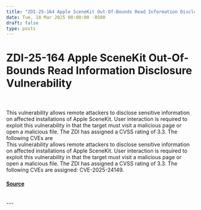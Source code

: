 ```yaml
---
title: "ZDI-25-164 Apple SceneKit Out-Of-Bounds Read Information Disclosure Vulnerability"
date: Tue, 18 Mar 2025 00:00:00 -0500
draft: false
type: posts
---
```

# ZDI-25-164 Apple SceneKit Out-Of-Bounds Read Information Disclosure Vulnerability

<br/>

<br/>
This vulnerability allows remote attackers to disclose sensitive information on affected installations of Apple SceneKit. User interaction is required to exploit this vulnerability in that the target must visit a malicious page or open a malicious file. The ZDI has assigned a CVSS rating of 3.3. The following CVEs are
<br/>
This vulnerability allows remote attackers to disclose sensitive information on affected installations of Apple SceneKit. User interaction is required to exploit this vulnerability in that the target must visit a malicious page or open a malicious file. The ZDI has assigned a CVSS rating of 3.3. The following CVEs are assigned: CVE-2025-24149.

#### [Source](http://www.zerodayinitiative.com/advisories/ZDI-25-164/)

<br/>
---

